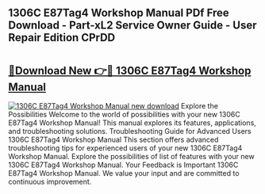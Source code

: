 ## 1306C E87Tag4 Workshop Manual PDf Free Download - Part-xL2 Service Owner Guide - User Repair Edition CPrDD

# <h2><a href="http://bc70961.oget.top/?id=1306C+E87Tag4+Workshop+Manual">🔗Download New 👉🔴 1306C E87Tag4 Workshop Manual</a></h2>

[![1306C E87Tag4 Workshop Manual new download](https://i.imgur.com/5g1atiW.png)](http://bc70961.oget.top/?id=1306C+E87Tag4+Workshop+Manual)
Explore the Possibilities Welcome to the world of possibilities with your new 1306C E87Tag4 Workshop Manual! This manual explores its features, applications, and troubleshooting solutions. Troubleshooting Guide for Advanced Users 1306C E87Tag4 Workshop Manual This section offers advanced troubleshooting tips for experienced users of your new 1306C E87Tag4 Workshop Manual. Explore the possibilities of list of features with your new 1306C E87Tag4 Workshop Manual. Your Feedback is Important 1306C E87Tag4 Workshop Manual. We value your input and are committed to continuous improvement.
